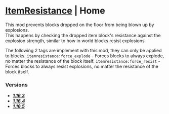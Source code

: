 # [ItemResistance](https://www.curseforge.com/minecraft/mc-mods/itemresistance) | Home

This mod prevents blocks dropped on the floor from being blown up by explosions.<br>
This happens by checking the dropped item block's resistance against the explosion strength, similar to how in world blocks resist explosions.

The following 2 tags are implement with this mod, they can only be applied to blocks.
`itemresistance:force_explode` - Forces blocks to always explode, no matter the resistance of the block itself.
`itemresistance:force_resist` - Forces blocks to always resist explosions, no matter the resistance of the block itself.

### Versions
- **_[1.16.3](https://github.com/ApexModder/ItemResistance/tree/1.16.3)_**
- **_[1.16.4](https://github.com/ApexModder/ItemResistance/tree/1.16.4)_**
- **_[1.16.5](https://github.com/ApexModder/ItemResistance/tree/1.16.5)_**
